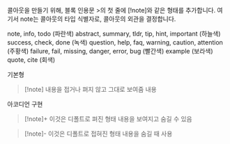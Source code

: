 
콜아웃을 만들기 위해, 블록 인용문 >의 첫 줄에 [!note]와 같은 형태를 추가합니다.
여기서 note는 콜아웃의 타입 식별자로, 콜아웃의 외관을 결정합니다.

note, info, todo (파란색)
abstract, summary, tldr, tip, hint, important (하늘색)
success, check, done (녹색)
question, help, faq, warning, caution, attention (주황색)
failure, fail, missing, danger, error, bug (빨간색)
example (보라색)
quote, cite (회색)

기본형
> [!note] 내용을 접거나 펴지 않고 그대로 보여줌
> 내용

아코디언 구현
> [!note]+ 이것은 디폴트로 펴진 형태
> 내용을 보여지고 숨길 수 있음

> [!note]- 이것은 디폴트로 접혀진 형태
> 내용을 숨길 때 사용